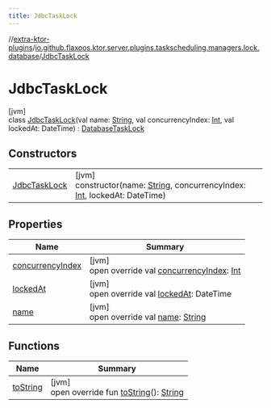 ```yaml
---
title: JdbcTaskLock
---
```


//[extra-ktor-plugins](../../../index.md)/[io.github.flaxoos.ktor.server.plugins.taskscheduling.managers.lock.database](../index.md)/[JdbcTaskLock](index.md)

# JdbcTaskLock

[jvm]\
class [JdbcTaskLock](index.md)(val name: [String](https://kotlinlang.org/api/latest/jvm/stdlib/kotlin/-string/index.md),
val concurrencyIndex: [Int](https://kotlinlang.org/api/latest/jvm/stdlib/kotlin/-int/index.md), val lockedAt:
DateTime) : [DatabaseTaskLock](../-database-task-lock/index.md)

## Constructors

|                                    |                                                                                                                                                                                                                            |
|------------------------------------|----------------------------------------------------------------------------------------------------------------------------------------------------------------------------------------------------------------------------|
| [JdbcTaskLock](-jdbc-task-lock.md) | [jvm]<br>constructor(name: [String](https://kotlinlang.org/api/latest/jvm/stdlib/kotlin/-string/index.md), concurrencyIndex: [Int](https://kotlinlang.org/api/latest/jvm/stdlib/kotlin/-int/index.md), lockedAt: DateTime) |

## Properties

| Name                                     | Summary                                                                                                                                       |
|------------------------------------------|-----------------------------------------------------------------------------------------------------------------------------------------------|
| [concurrencyIndex](concurrency-index.md) | [jvm]<br>open override val [concurrencyIndex](concurrency-index.md): [Int](https://kotlinlang.org/api/latest/jvm/stdlib/kotlin/-int/index.md) |
| [lockedAt](locked-at.md)                 | [jvm]<br>open override val [lockedAt](locked-at.md): DateTime                                                                                 |
| [name](name.md)                          | [jvm]<br>open override val [name](name.md): [String](https://kotlinlang.org/api/latest/jvm/stdlib/kotlin/-string/index.md)                    |

## Functions

| Name                     | Summary                                                                                                                               |
|--------------------------|---------------------------------------------------------------------------------------------------------------------------------------|
| [toString](to-string.md) | [jvm]<br>open override fun [toString](to-string.md)(): [String](https://kotlinlang.org/api/latest/jvm/stdlib/kotlin/-string/index.md) |

